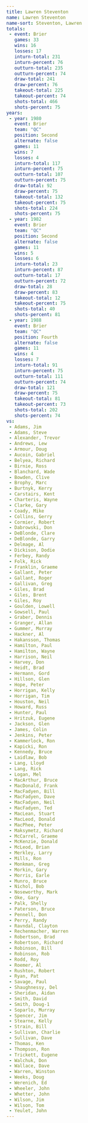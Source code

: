 ```yaml
---
title: Lawren Steventon
name: Lawren Steventon
name-sort: Steventon, Lawren
totals:
 - event: Brier
   games: 33
   wins: 16
   losses: 17
   inturn-total: 231
   inturn-percent: 76
   outturn-total: 235
   outturn-percent: 74
   draw-total: 241
   draw-percent: 76
   takeout-total: 225
   takeout-percent: 74
   shots-total: 466
   shots-percent: 75
years:
 - year: 1980
   event: Brier
   team: "QC"
   position: Second
   alternate: false
   games: 11
   wins: 7
   losses: 4
   inturn-total: 117
   inturn-percent: 75
   outturn-total: 107
   outturn-percent: 75
   draw-total: 92
   draw-percent: 75
   takeout-total: 132
   takeout-percent: 75
   shots-total: 224
   shots-percent: 75
 - year: 1982
   event: Brier
   team: "QC"
   position: Second
   alternate: false
   games: 11
   wins: 5
   losses: 6
   inturn-total: 23
   inturn-percent: 87
   outturn-total: 17
   outturn-percent: 72
   draw-total: 28
   draw-percent: 83
   takeout-total: 12
   takeout-percent: 75
   shots-total: 40
   shots-percent: 81
 - year: 1988
   event: Brier
   team: "QC"
   position: Fourth
   alternate: false
   games: 11
   wins: 4
   losses: 7
   inturn-total: 91
   inturn-percent: 75
   outturn-total: 111
   outturn-percent: 74
   draw-total: 121
   draw-percent: 75
   takeout-total: 81
   takeout-percent: 73
   shots-total: 202
   shots-percent: 74
vs:
 - Adams, Jim
 - Adams, Steve
 - Alexander, Trevor
 - Andrews, Lew
 - Armour, Doug
 - Aucoin, Gabriel
 - Belyea, Richard
 - Birnie, Ross
 - Blanchard, Wade
 - Bowden, Clive
 - Brophy, Marc
 - Burtnyk, Kerry
 - Carstairs, Kent
 - Charteris, Wayne
 - Clarke, Gary
 - Coady, Mike
 - Collins, Gerry
 - Cormier, Robert
 - Dabrowski, Don
 - DeBlonde, Clare
 - DeBlonde, Garry
 - Delmage, Al
 - Dickison, Dodie
 - Ferbey, Randy
 - Folk, Rick
 - Franklin, Graeme
 - Gallant, Peter
 - Gallant, Roger
 - Gallivan, Greg
 - Giles, Brad
 - Giles, Brent
 - Giles, Roy
 - Goulden, Lowell
 - Gowsell, Paul
 - Graber, Dennis
 - Granger, Allan
 - Gummer, Murray
 - Hackner, Al
 - Hakansson, Thomas
 - Hamilton, Paul
 - Hamilton, Wayne
 - Harrison, Neil
 - Harvey, Don
 - Heidt, Brad
 - Hermann, Gord
 - Hillson, Glen
 - Hope, Peter
 - Horrigan, Kelly
 - Horrigan, Tim
 - Houston, Neil
 - Howard, Russ
 - Hunter, Paul
 - Hritzuk, Eugene
 - Jackson, Glen
 - James, Colin
 - Jenkins, Peter
 - Kammerlock, Ron
 - Kapicki, Ron
 - Kennedy, Bruce
 - Laidlaw, Bob
 - Lang, Lloyd
 - Lang, Rick
 - Logan, Mel
 - MacArthur, Bruce
 - MacDonald, Frank
 - MacFadyen, Bill
 - MacFadyen, Dave
 - MacFadyen, Neil
 - MacFadyen, Ted
 - MacLean, Stuart
 - MacLeod, Donald
 - MacPhee, Peter
 - Maksymetz, Richard
 - McCarrel, Graeme
 - McKenzie, Donald
 - McLeod, Brian
 - Merkley, Larry
 - Mills, Ron
 - Monkman, Greg
 - Morkin, Gary
 - Morris, Earle
 - Munro, Bruce
 - Nichol, Bob
 - Noseworthy, Mark
 - Oke, Gary
 - Palk, Shelly
 - Paterson, Bruce
 - Pennell, Don
 - Perry, Randy
 - Ravndal, Clayton
 - Rechenmacher, Warren
 - Robertson, Brad
 - Robertson, Richard
 - Robinson, Bill
 - Robinson, Rob
 - Rodd, Roy
 - Roemer, Al
 - Rushton, Robert
 - Ryan, Pat
 - Savage, Paul
 - Shaughnessy, Del
 - Sheridan, Aidan
 - Smith, David
 - Smith, Doug-1
 - Soparlo, Murray
 - Spencer, Jim
 - Stearne, Kelly
 - Strain, Bill
 - Sullivan, Charlie
 - Sullivan, Dave
 - Thomas, Ken
 - Thompson, Ron
 - Trickett, Eugene
 - Walchuk, Don
 - Wallace, Dave
 - Warren, Winston
 - Weeks, Doug
 - Werenich, Ed
 - Wheeler, John
 - Whetter, John
 - Wilson, Jim
 - Wilson, Tom
 - Yeulet, John
---
```

